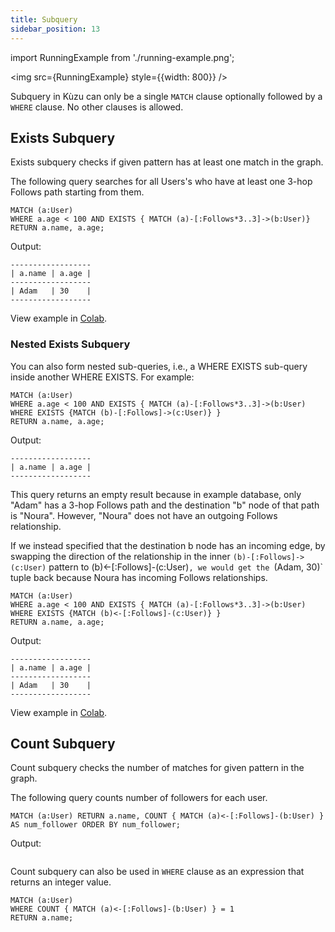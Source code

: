 ```yaml
---
title: Subquery
sidebar_position: 13
---
```

import RunningExample from './running-example.png';

<img src={RunningExample} style={{width: 800}} />

Subquery in Kùzu can only be a single `MATCH` clause optionally followed by a `WHERE` clause. No other clauses is allowed.

## Exists Subquery

Exists subquery checks if given pattern has at least one match in the graph.

The following query searches for all Users's who have at least one 3-hop Follows
path starting from them.

```
MATCH (a:User)
WHERE a.age < 100 AND EXISTS { MATCH (a)-[:Follows*3..3]->(b:User)} 
RETURN a.name, a.age;
```
Output:
```
------------------
| a.name | a.age |
------------------
| Adam   | 30    |
------------------
```
View example in [Colab](https://colab.research.google.com/drive/1NcR-xL4Rb7nprgbvk6N2dIP30oqyUucm#scrollTo=12JMqYmA3Iol).

### Nested Exists Subquery
You can also form nested sub-queries, i.e., a WHERE EXISTS sub-query inside another WHERE EXISTS. For example:

```
MATCH (a:User)
WHERE a.age < 100 AND EXISTS { MATCH (a)-[:Follows*3..3]->(b:User) WHERE EXISTS {MATCH (b)-[:Follows]->(c:User)} } 
RETURN a.name, a.age;
```
Output:
```
------------------
| a.name | a.age |
------------------
```
This query returns an empty result because in example database, only "Adam" has a 3-hop Follows path and the destination "b" node of that path is "Noura". However, "Noura" does not have an outgoing Follows relationship. 

If we instead specified that the destination b node has an incoming edge, by swapping the direction
of the relationship in the inner `(b)-[:Follows]->(c:User)` pattern to (b)<-[:Follows]-(c:User)`, we would get the
`(Adam, 30)` tuple back because Noura has incoming Follows relationships.

```
MATCH (a:User)
WHERE a.age < 100 AND EXISTS { MATCH (a)-[:Follows*3..3]->(b:User) WHERE EXISTS {MATCH (b)<-[:Follows]-(c:User)} } 
RETURN a.name, a.age;
```
Output:
```
------------------
| a.name | a.age |
------------------
| Adam   | 30    |
------------------
```
View example in [Colab](https://colab.research.google.com/drive/1NcR-xL4Rb7nprgbvk6N2dIP30oqyUucm#scrollTo=iuHDzuVu3g7A).


## Count Subquery

Count subquery checks the number of matches for given pattern in the graph.

The following query counts number of followers for each user.
```
MATCH (a:User) RETURN a.name, COUNT { MATCH (a)<-[:Follows]-(b:User) } AS num_follower ORDER BY num_follower;
```
Output:
```

```
Count subquery can also be used in `WHERE` clause as an expression that returns an integer value.

```
MATCH (a:User) 
WHERE COUNT { MATCH (a)<-[:Follows]-(b:User) } = 1
RETURN a.name;
```